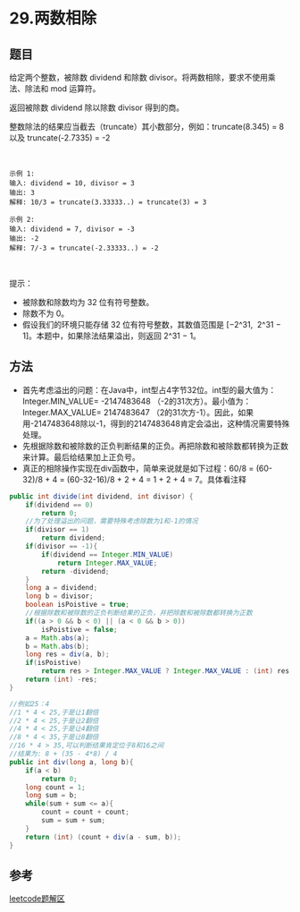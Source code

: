 # 29.两数相除

## 题目
给定两个整数，被除数 dividend 和除数 divisor。将两数相除，要求不使用乘法、除法和 mod 运算符。

返回被除数 dividend 除以除数 divisor 得到的商。

整数除法的结果应当截去（truncate）其小数部分，例如：truncate(8.345) = 8 以及 truncate(-2.7335) = -2

 

    示例 1:
    输入: dividend = 10, divisor = 3
    输出: 3
    解释: 10/3 = truncate(3.33333..) = truncate(3) = 3

    示例 2:
    输入: dividend = 7, divisor = -3
    输出: -2
    解释: 7/-3 = truncate(-2.33333..) = -2
 

提示：
* 被除数和除数均为 32 位有符号整数。
* 除数不为 0。
* 假设我们的环境只能存储 32 位有符号整数，其数值范围是 [−2^31,  2^31 − 1]。本题中，如果除法结果溢出，则返回 2^31 − 1。

## 方法
* 首先考虑溢出的问题：在Java中，int型占4字节32位。int型的最大值为：Integer.MIN_VALUE= -2147483648 （-2的31次方）。最小值为：Integer.MAX_VALUE= 2147483647  （2的31次方-1）。因此，如果用-2147483648除以-1，得到的2147483648肯定会溢出，这种情况需要特殊处理。
* 先根据除数和被除数的正负判断结果的正负。再把除数和被除数都转换为正数来计算。最后给结果加上正负号。
* 真正的相除操作实现在div函数中，简单来说就是如下过程：60/8 = (60-32)/8 + 4 = (60-32-16)/8 + 2 + 4 = 1 + 2 + 4 = 7。具体看注释

```java
public int divide(int dividend, int divisor) {
    if(dividend == 0)
        return 0;
    //为了处理溢出的问题，需要特殊考虑除数为1和-1的情况
    if(divisor == 1)
        return dividend;
    if(divisor == -1){
        if(dividend == Integer.MIN_VALUE)
            return Integer.MAX_VALUE;
        return -dividend;
    }
    long a = dividend;
    long b = divisor;
    boolean isPoistive = true;
    //根据除数和被除数的正负判断结果的正负，并把除数和被除数都转换为正数
    if((a > 0 && b < 0) || (a < 0 && b > 0))
        isPoistive = false;
    a = Math.abs(a);
    b = Math.abs(b);
    long res = div(a, b);
    if(isPoistive)
        return res > Integer.MAX_VALUE ? Integer.MAX_VALUE : (int) res;
    return (int) -res;
}

//例如25：4
//1 * 4 < 25,于是让1翻倍
//2 * 4 < 25,于是让2翻倍
//4 * 4 < 25,于是让4翻倍
//8 * 4 < 35,于是让8翻倍
//16 * 4 > 35,可以判断结果肯定位于8和16之间
//结果为: 8 + (35 - 4*8) / 4
public int div(long a, long b){
    if(a < b)
        return 0;
    long count = 1;
    long sum = b;
    while(sum + sum <= a){
        count = count + count;
        sum = sum + sum;
    }
    return (int) (count + div(a - sum, b));
}
```

## 参考
[leetcode题解区](https://leetcode-cn.com/problems/divide-two-integers/solution/po-su-de-xiang-fa-mei-you-wei-yun-suan-mei-you-yi-/)